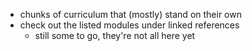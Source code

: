 - chunks of curriculum that (mostly) stand on their own
- check out the listed modules under linked references
	- still some to go, they're not all here yet